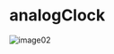 # analogClock

![image02](https://user-images.githubusercontent.com/45253240/97108718-87324180-1712-11eb-849a-6ae69afa3250.png)
